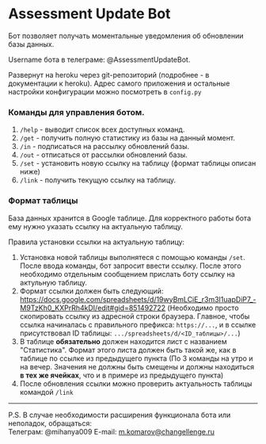 # Assessment Update Bot

Бот позволяет получать моментальные уведомления об обновлении базы данных.

Username бота в телеграме: @AssessmentUpdateBot.

Развернут на heroku через git-репозиторий (подробнее - в документации к heroku).
Адрес самого приложения и остальные настройки конфигурации можно посмотреть в `config.py`

### Команды для управления ботом.

1. `/help` - выводит список всех доступных команд.
2. `/get` - получить полную статистику из базы на данный момент.
3. `/in` - подписаться на рассылку обновлений базы.
4. `/out` - отписаться от рассылки обновлений базы.
5. `/set` - установить новую ссылку на таблицу (формат таблицы описан ниже)
6. `/link` - получить текущую ссылку на таблицу.

### Формат таблицы

База данных хранится в Google таблице. Для корректного работы бота ему нужно
указать ссылку на актуальную таблицу. 

Правила установки ссылки на актуальную таблицу:
1. Установка новой таблицы выполнятеся с помощью команды `/set`. После ввода команды, бот запросит ввести ссылку. После этого необходимо отдельным сообщением прислать боту ссылку на актульную таблицу.
2. Формат ссылки должен быть следующий: https://docs.google.com/spreadsheets/d/19wyBmLCiE_r3m3I1uapDiP7_-M9TzKh0_KXPrRh4kDI/edit#gid=851492722 (Необходимо просто скопировать ссылку из адресной строки браузера. 
Главное, чтобы ссылка начиналась с правильного префикса: `https://...`, и в ссылке присутствовал ID таблицы: `.../spreadsheets/d/<ID_таблицы>/...`)
3. В таблице **обязательно** должен находится лист с названием "Статистика". Формат этого листа должен быть такой же, как в таблице по ссылке из предыдущего пункта (По 3 команды на утро и на вечер. Значения не должны быть смещены и должны находиться **в тех же ячейках**, что и в примере из предыдущего пункта)
4. После обновления ссылки можно проверить актуальность таблицы командой `/link`


---
P.S. В случае необходимости расширения функционала бота или неполадок, обращаться:  
Телеграм: @mihanya009
E-mail: m.komarov@changellenge.ru
